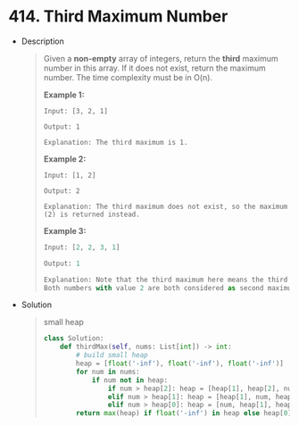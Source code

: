 # 414. Third Maximum Number

- Description

  > Given a **non-empty** array of integers, return the **third** maximum number in this array. If it does not exist, return the maximum number. The time complexity must be in O(n).
  >
  > **Example 1:**
  >
  > ```
  > Input: [3, 2, 1]
  > 
  > Output: 1
  > 
  > Explanation: The third maximum is 1.
  > ```
  >
  > 
  >
  > **Example 2:**
  >
  > ```
  > Input: [1, 2]
  > 
  > Output: 2
  > 
  > Explanation: The third maximum does not exist, so the maximum (2) is returned instead.
  > ```
  >
  > 
  >
  > **Example 3:**
  >
  > ```python
  > Input: [2, 2, 3, 1]
  > 
  > Output: 1
  > 
  > Explanation: Note that the third maximum here means the third maximum distinct number.
  > Both numbers with value 2 are both considered as second maximum.
  > ```

- Solution

  > small heap
  >
  > ```python
  > class Solution:
  >     def thirdMax(self, nums: List[int]) -> int:
  >         # build small heap
  >         heap = [float('-inf'), float('-inf'), float('-inf')]
  >         for num in nums:
  >             if num not in heap:
  >                 if num > heap[2]: heap = [heap[1], heap[2], num]
  >                 elif num > heap[1]: heap = [heap[1], num, heap[2]]
  >                 elif num > heap[0]: heap = [num, heap[1], heap[2]]
  >         return max(heap) if float('-inf') in heap else heap[0]
  > ```

  